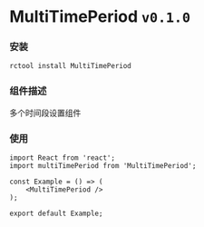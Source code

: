 MultiTimePeriod ```v0.1.0```
================================

### 安装
```bash
rctool install MultiTimePeriod
```

### 组件描述
多个时间段设置组件

### 使用
	import React from 'react';
	import multiTimePeriod from 'MultiTimePeriod';

	const Example = () => (
	    <MultiTimePeriod />
	);

	export default Example;
